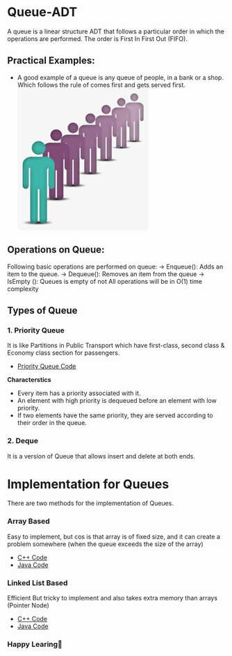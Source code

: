 # Queue-ADT
A queue is a linear structure ADT that follows a particular order in which the operations are performed. The order is First In First Out (FIFO).
## Practical Examples:
- A good example of a queue is any queue of people, in a bank or a shop. Which follows the rule of comes first and gets served first.
![Queue](https://github.com/TT-talhatariq/Queue-ADT/blob/main/quue.png)


## Operations on Queue:
Following basic operations are performed on queue:
→ Enqueue(): Adds an item to the queue.
→ Dequeue(): Removes an item from the queue
→ IsEmpty (): Queues is empty of not
All operations will be in O(1) time complexity
## Types of Queue
### 1. Priority Queue
It is like Partitions in Public Transport which have first-class, second class & Economy class section for passengers.
- [Priority Queue Code](https://github.com/TT-talhatariq/Queue-ADT/blob/main/src/pacakage/Priotityqueue.java)

 **Characterstics**
- Every item has a priority associated with it.
- An element with high priority is dequeued before an element with low priority.
- If two elements have the same priority, they are served according to their order in the queue.
### 2. Deque
It is a version of Queue that allows insert and delete at both ends.
# Implementation for Queues
There are two methods for the implementation of Queues.
### Array Based
Easy to implement, but cos is that array is of fixed size, and it can create a problem somewhere (when the queue exceeds the size of the array)
- [C++ Code](https://github.com/TT-talhatariq/Queue-ADT/blob/main/C%2B%2B/4-ArrayQueue-Bsef19a544.cpp)
- [Java Code](https://github.com/TT-talhatariq/Queue-ADT/blob/main/src/pacakage/QueueArrayBased.java)
### Linked List Based
Efficient But tricky to implement and also takes extra memory than arrays (Pointer Node)
- [C++ Code](https://github.com/TT-talhatariq/Queue-ADT/blob/main/C%2B%2B/3-LinkedQueue-Bsef19a544.cpp)
- [Java Code](https://github.com/TT-talhatariq/Queue-ADT/blob/main/src/pacakage/QueueLinkedBased.java)

### Happy Learing🙌
